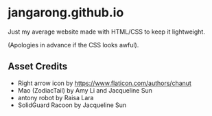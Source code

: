 # jangarong.github.io

Just my average website made with HTML/CSS to keep it lightweight.

(Apologies in advance if the CSS looks awful).

## Asset Credits
- Right arrow icon by https://www.flaticon.com/authors/chanut
- Mao (ZodiacTail) by Amy Li and Jacqueline Sun
- antony robot by Raisa Lara
- SolidGuard Racoon by Jacqueline Sun
